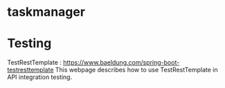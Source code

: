 # taskmanager

# Testing
TestRestTemplate : https://www.baeldung.com/spring-boot-testresttemplate
	This webpage describes how to use TestRestTemplate in API integration testing.
